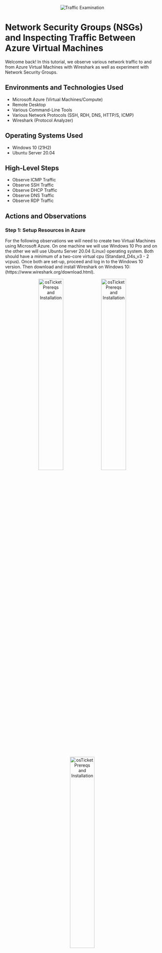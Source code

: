 <p align="center">
<img src="https://i.imgur.com/Ua7udoS.png" alt="Traffic Examination"/>
</p>

<h1>Network Security Groups (NSGs) and Inspecting Traffic Between Azure Virtual Machines</h1>
Welcome back! In this tutorial, we observe various network traffic to and from Azure Virtual Machines with Wireshark as well as experiment with Network Security Groups. <br />

<h2>Environments and Technologies Used</h2>

- Microsoft Azure (Virtual Machines/Compute)
- Remote Desktop
- Various Command-Line Tools
- Various Network Protocols (SSH, RDH, DNS, HTTP/S, ICMP)
- Wireshark (Protocol Analyzer)

<h2>Operating Systems Used </h2>

- Windows 10 (21H2)
- Ubuntu Server 20.04

<h2>High-Level Steps</h2>

- Observe ICMP Traffic
- Observe SSH Traffic
- Observe DHCP Traffic
- Observe DNS Traffic
- Observe RDP Traffic

<h2>Actions and Observations</h2>

<h3>Step 1: Setup Resources in Azure</h3>
For the following observations we will need to create two Virtual Machines using Microsoft Azure. On one machine we will use Windows 10 Pro and on the other we will use Ubuntu Server 20.04 (Linux) operating system. Both should have a minimum of a two-core virtual cpu (Standard_D4s_v3 - 2 vcpus). Once both are set-up, proceed and log in to the Windows 10 version. Then download and install Wireshark on Windows 10: (https://www.wireshark.org/download.html).

<p align="center">
<img src="https://i.imgur.com/NIZEltL.png" height="40%" width="40%" alt="osTicket Prereqs and Installation"/>
<img src="https://i.imgur.com/ETgnYeU.png" height="40%" width="40%" alt="osTicket Prereqs and Installation"/>
<img src="https://i.imgur.com/zc379L3.png" height="40%" width="40%" alt="osTicket Prereqs and Installation"/>
</p>
<p>

<h3>Step 2: Observe ICMP Traffic</h3>
First, open Wireshark and click "Ethernet". Then click the little blue icon in the top left corner to start capturing packets.

<p align="center">
<img src="https://i.imgur.com/BCDLYKO.png" height="50%" width="50%" alt="Azure Free Account"/>	
</p>

Using WireShark we will filter for ICMP traffic only. ICMP stands for "Internet Control Message Protocol". It is the protocol that "ping" uses; ping is a command tool used to test connectivity between different hosts on the network. This traffic will display the relay request and deliver. We will use Windows PowerShell to ping our Linux virtual machine to see how many packets are sent and recieved. Do this by opening Windows PowerShell and ping our Linux Virtual Machine's private IP address. Mine is 10.0.0.5

<p align="center">
<img src="https://i.imgur.com/bJJCXXM.png" height="50%" width="50%" alt="osTicket Prereqs and Installation"/>
</p>
<p align="center">

Next, we will initiate a perpetual/non-stop ping from our Windows 10 VM to our Linux VM. Then we will change the firewall on our Linux VM to block ICMP traffic from coming through. To initiate a perpetual ping from Windows 10 VM to Linux VM, go to PowerShell and type ping (Linux private IP address) -t. For example, mine will be: "ping 10.0.0.5 -t" then press enter. The Replies will in essence keep going forever until the ping is stopped or ICMP is blocked in our Linux VM's firewall.

<p align="center">
<img src="https://i.imgur.com/NEZNlKW.png" height="50%" width="50%" alt="osTicket Prereqs and Installation"/>
</p>
<p align="center">

Next, we will configure our Linux VM's firewall in Azure to block ICMP traffic from coming through. A firewall in Azure is also known as "Network Security Group" (NSG). To do so go to the Azure portal --> search "Network security groups" --> select "VM2-nsg" (Linux VM) --> select "Inbound security rules" --> select "Add" --> set Protocol to "ICMP" --> set Action to "Deny" --> set Priority to "200" --> Name: "DENY_ICMP_PING_FROM_ANYWHERE" --> select "Add".

<p align="center">
<img src="https://i.imgur.com/AS39UdC.png" height="50%" width="50%" alt="osTicket Prereqs and Installation"/>
</p>
<p align="center">

Go back to our Windows 10 VM and you can see the effect of the rule we added. In PowerShell we can see the ping is now timing out because it is getting blocked by our Linux VM's firewall. In Wireshark we can see that it went from receiving "request" and "reply" to "no response found".

<p align="center">
<img src="https://i.imgur.com/1ROntI9.png" height="50%" width="50%" alt="Azure Free Account"/> <img src="https://i.imgur.com/jNJQotH.png" height="50%" width="50%" alt="Azure Free Services"/>
</p>

Lastly, we will re-enable ICMP traffic for the Network Security Group our Linux VM is using. To do so go back to the Azure portal --> search "Network security groups" --> select "VM2-nsg" (Linux VM) --> select "Inbound security rules" --> select "DENY_ICMP_PING_FROM_ANYWHERE" --> set Action to "Allow" --> select "Save".

<p align="center">
<img src="https://i.imgur.com/6hFqNSN.png" height="50%" width="50%" alt="osTicket Prereqs and Installation"/>
</p>
<p align="center">

Now we can go back into our Windows 10 VM and we can see we are receiving responses from our Linux VM again. Wireshark and PowerShell should now show replies coming through.
  
<h3>Step 3: Observe SSH Traffic</h3>
Using Wireshark and PowerShell we will observe SSH traffic. Filter for SSH traffic only in WireShark. SSH, also known as "Secure Shell" is used when remotely connecting from one computer to another and spawning a command line. The computer being connected to is typically "listening" for a connection on TCP port 22. 

Now we're going to connect from our Windows 10 VM into our Linux VM via Secure Shell; we will "SSH" into the Linux VM. This can be done by using PowerShell, "ssh username@(private)ipaddress". In my case, ssh labuser@10.0.0.5 (Linux private IP address). Then we will see that WireShark immediately sees the SSH packets between the two VM. 

<p align="center">
<img src="https://i.imgur.com/ta80GVR.png" height="50%" width="50%" alt="osTicket Prereqs and Installation"/>
</p>
<p align="center">
  
To continue connecting into our Linux VM from our Windows 10 VM: "Are you sure you want to continue connecting (yes/no/[fingerprint])?" type "yes" --> type password for your Linux VM (note: when typing your password it will not show but trust it is there) --> enter. We are now connected into our Linux VM from our Windows 10 VM.
  
<p align="center">
<img src="https://i.imgur.com/gD5xTV8.png" height="50%" width="50%" alt="osTicket Prereqs and Installation"/>
</p>
<p align="center">
  
We see "labuser@VM2" appears in green on PowerShell which shows our connection to our Linux VM. Whatever we type into PowerShell we can see the traffic in Wireshark over the network. We can now type any Linux command into PowerShell. For example, lets type "uname -a" and it will tell us about the actual operating system it's running on.
  
<p align="center">
<img src="https://i.imgur.com/b0zXc2E.png" height="50%" width="50%" alt="osTicket Prereqs and Installation"/>
</p>
<p align="center">
  
<h3>Step 4: Observe DHCP Traffic</h3>
Using Wireshark and PowerShell we will observe DHCP traffic by filtering for DHCP traffic only. DHCP stands for Dynamic Host Configuration Protocol which operates on ports 67 and 68. DHCP is a protocol used to assign an IP address to devices when they are first connected to the network. We will attempt to issue a new IP address to our Windows 10 VM by using PowerShell and entering the line "ipconfig /renew". Now, inspect WireShark for this traffic. 

<p align="center">
<img src="https://i.imgur.com/hngch8M.png" height="50%" width="50%" alt="osTicket Prereqs and Installation"/>
</p>
<p align="center">

<h3>Step 5: Observe DNS Traffic</h3>
Back in Wireshark, filter for DNS traffic only. In PowerShell, we will use the command "nslookup" to see what google.com or most of any website IP addresses are. Now, inspect WireShark and the traffic it is capturing here. 

<p align="center">
<img src="https://i.imgur.com/M6DunxQ.png" height="50%" width="50%" alt="osTicket Prereqs and Installation"/>
</p>
<p align="center">

<h3>Step 6: Observe RDP Traffic</h3>
Back in Wireshark, filter for RDP traffic only. RDP stands for Remote Destop Protocol and it's used when remotely connecting from one computer to another to gain a remote desktop GUI. The computer being connected to is typically "listening" for a connection on TCP port 3389. So, we can do this by entering "rdp" or "tcp.port == 3389" in WireShark. Traffic is now constantly flowing, showing a live stream of packets between one computer to another.

<p align="center">
<img src="https://i.imgur.com/vGnFMjb.png" height="50%" width="50%" alt="osTicket Prereqs and Installation"/>
</p>
<p align="center">

That's all for this tutorial! Thank you for tuning in!
